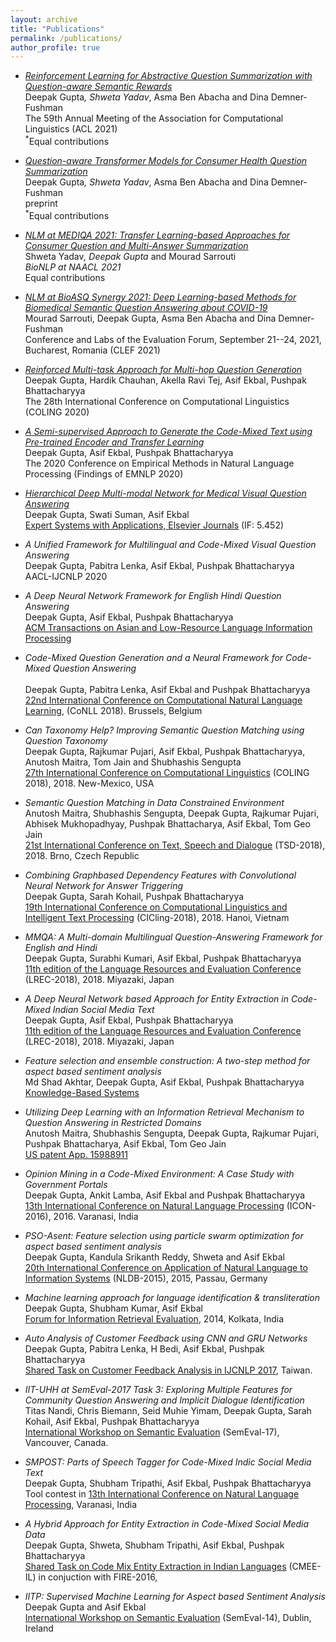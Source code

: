 ```yaml
---
layout: archive
title: "Publications"
permalink: /publications/
author_profile: true
---
```

* *[Reinforcement Learning for Abstractive Question Summarization with Question-aware Semantic Rewards](https://arxiv.org/abs/2107.00176)* <br />
          Deepak Gupta<sup>*</sup>, Shweta Yadav<sup>*</sup>, Asma Ben Abacha and Dina Demner-Fushman <br />
   The 59th Annual Meeting of the Association for Computational Linguistics (ACL 2021)<br />
   <sup>*</sup>Equal contributions

* *[Question-aware Transformer Models for Consumer Health Question Summarization](https://arxiv.org/abs/2106.00219)* <br />
          Deepak Gupta<sup>*</sup>, Shweta Yadav<sup>*</sup>, Asma Ben Abacha and Dina Demner-Fushman <br />
  preprint<br />
   <sup>*</sup>Equal contributions
   

* *[NLM at MEDIQA 2021: Transfer Learning-based Approaches for Consumer Question and Multi-Answer Summarization](https://www.aclweb.org/anthology/2021.bionlp-1.34/)* <br />
         Shweta Yadav<sup>*</sup>,  Deepak Gupta<sup>*</sup> and Mourad Sarrouti<sup>*</sup> <br />
   BioNLP at NAACL 2021<br />
   <sup>*</sup>Equal contributions

* *[NLM at BioASQ Synergy 2021: Deep Learning-based Methods for Biomedical Semantic Question Answering about COVID-19]()* <br />
          Mourad Sarrouti, Deepak Gupta, Asma Ben Abacha and Dina Demner-Fushman <br />
    Conference and Labs of the Evaluation Forum, September 21--24, 2021, Bucharest, Romania (CLEF 2021)<br />
   

* *[Reinforced Multi-task Approach for Multi-hop Question Generation](https://arxiv.org/pdf/2004.02143.pdf)* <br />
          Deepak Gupta, Hardik Chauhan, Akella Ravi Tej, Asif Ekbal, Pushpak Bhattacharyya <br />
   The 28th International Conference on Computational Linguistics (COLING 2020)
 
* *[A Semi-supervised Approach to Generate the Code-Mixed Text using Pre-trained Encoder and Transfer Learning](https://aclanthology.org/2020.findings-emnlp.206/)* <br />
          Deepak Gupta, Asif Ekbal, Pushpak Bhattacharyya <br />
   The 2020 Conference on Empirical Methods in Natural Language Processing (Findings of EMNLP 2020)

* *[Hierarchical Deep Multi-modal Network for Medical Visual Question Answering](https://www.sciencedirect.com/science/article/abs/pii/S0957417420307697)* <br />
          Deepak Gupta, Swati Suman, Asif Ekbal <br />
   [Expert Systems with Applications, Elsevier Journals](https://www.journals.elsevier.com/expert-systems-with-applications) (IF: 5.452)

* *A Unified Framework for Multilingual and Code-Mixed Visual Question Answering* <br />
          Deepak Gupta, Pabitra Lenka, Asif Ekbal, Pushpak Bhattacharyya <br />
   AACL-IJCNLP 2020

* *A Deep Neural Network Framework for English Hindi Question Answering* <br />
          Deepak Gupta, Asif Ekbal, Pushpak Bhattacharyya <br />
   [ACM Transactions on Asian and Low-Resource Language Information Processing](https://tallip.acm.org/)
* *Code-Mixed Question Generation and a Neural Framework for Code-Mixed Question Answering* <br />	
   Deepak Gupta, Pabitra Lenka, Asif Ekbal and Pushpak Bhattacharyya	<br />
   [22nd International Conference on Computational Natural Language Learning](https://www.aclweb.org/anthology/K18-1012/), (CoNLL 2018). Brussels, Belgium	


* *Can Taxonomy Help? Improving Semantic Question Matching using Question Taxonomy* <br />
Deepak Gupta, Rajkumar Pujari, Asif Ekbal, Pushpak Bhattacharyya, Anutosh Maitra, Tom Jain and Shubhashis Sengupta <br />
[27th International Conference on Computational Linguistics](https://www.aclweb.org/anthology/C18-1042/) (COLING 2018), 2018.  New-Mexico, USA

* *Semantic Question Matching in Data Constrained Environment* <br />
Anutosh Maitra, Shubhashis Sengupta, Deepak Gupta, Rajkumar Pujari, Abhisek Mukhopadhyay, Pushpak Bhattacharya, Asif Ekbal, Tom Geo Jain <br />
[21st International Conference on Text, Speech and Dialogue](https://link.springer.com/chapter/10.1007/978-3-030-00794-2_29) (TSD-2018), 2018.  Brno, Czech Republic

* *Combining Graphbased Dependency Features with Convolutional Neural Network for Answer Triggering* <br />
Deepak Gupta, Sarah Kohail, Pushpak Bhattacharyya <br />
[19th International Conference on Computational Linguistics and Intelligent Text Processing](https://arxiv.org/abs/1808.01650) (CICling-2018), 2018. Hanoi, Vietnam


* *MMQA: A Multi-domain Multilingual Question-Answering Framework for English and Hindi* <br />
Deepak Gupta, Surabhi Kumari, Asif Ekbal, Pushpak Bhattacharyya <br />
[11th edition of the Language Resources and Evaluation Conference](https://www.aclweb.org/anthology/L18-1440/) (LREC-2018), 2018. Miyazaki, Japan

* *A Deep Neural Network based Approach for Entity Extraction in Code-Mixed Indian Social Media Text* <br />
Deepak Gupta, Asif Ekbal, Pushpak Bhattacharyya <br />
[11th edition of the Language Resources and Evaluation Conference](https://www.aclweb.org/anthology/L18-1278/) (LREC-2018), 2018. Miyazaki, Japan

* *Feature selection and ensemble construction: A two-step method for aspect based sentiment analysis* <br />
Md Shad Akhtar, Deepak Gupta, Asif Ekbal, Pushpak Bhattacharyya <br />
[Knowledge-Based Systems](https://www.sciencedirect.com/science/article/pii/S095070511730148X)
						          

* *Utilizing Deep Learning with an Information Retrieval Mechanism to Question Answering in Restricted Domains*    <br />
Anutosh Maitra, Shubhashis Sengupta, Deepak Gupta, Rajkumar Pujari, Pushpak Bhattacharya, Asif Ekbal, Tom Geo Jain   <br />
[US patent App. 15988911](https://patents.google.com/patent/US20180341871A1/en)


* *Opinion Mining in a Code-Mixed Environment: A Case Study with Government Portals*  <br />
Deepak Gupta, Ankit Lamba, Asif Ekbal and Pushpak Bhattacharyya <br />
		[13th International Conference on Natural Language Processing](https://www.aclweb.org/anthology/W16-6331/) (ICON-2016), 2016. Varanasi, India

* *PSO-Asent: Feature selection using particle swarm optimization for aspect based sentiment analysis*  <br />
Deepak Gupta, Kandula Srikanth Reddy, Shweta and Asif Ekbal <br />
[20th International Conference on Application of Natural Language to Information Systems](https://link.springer.com/chapter/10.1007/978-3-319-19581-0_20) (NLDB-2015), 2015, Passau, Germany

* *Machine learning approach for language identification & transliteration*   <br />
Deepak Gupta, Shubham Kumar, Asif Ekbal  <br />
[Forum for Information Retrieval Evaluation](https://dl.acm.org/citation.cfm?id=2824877), 2014, Kolkata, India

	

* *Auto Analysis of Customer Feedback using CNN and GRU Networks*  <br />
  Deepak Gupta, Pabitra Lenka, H Bedi, Asif Ekbal, Pushpak Bhattacharyya  <br />
    [Shared Task on Customer Feedback Analysis in IJCNLP 2017](https://www.aclweb.org/anthology/I17-4031/), Taiwan.

* *IIT-UHH at SemEval-2017 Task 3: Exploring Multiple Features for Community Question Answering and Implicit Dialogue Identification*  <br />
Titas Nandi, Chris Biemann, Seid Muhie Yimam, Deepak Gupta, Sarah Kohail, Asif Ekbal, Pushpak Bhattacharyya  <br />
[International Workshop on Semantic Evaluation](https://www.aclweb.org/anthology/S17-2009/) (SemEval-17), Vancouver, Canada. 

* *SMPOST: Parts of Speech Tagger for Code-Mixed Indic Social Media Text*  <br />
Deepak Gupta, Shubham Tripathi, Asif Ekbal, Pushpak Bhattacharyya <br/>
Tool contest in [13th International Conference on Natural Language Processing](https://arxiv.org/abs/1702.00167), Varanasi, India
                        
* *A Hybrid Approach for Entity Extraction in Code-Mixed Social Media Data* <br/>
Deepak Gupta, Shweta, Shubham Tripathi, Asif Ekbal, Pushpak Bhattacharyya<br/>
[Shared Task on Code Mix Entity Extraction in Indian Languages](http://ceur-ws.org/Vol-1737/T7-3.pdf) (CMEE-IL) in conjuction with FIRE-2016, 


* *IITP: Supervised Machine Learning for Aspect based Sentiment Analysis* <br/>
Deepak Gupta and Asif Ekbal<br/>
[International Workshop on Semantic Evaluation](https://www.aclweb.org/anthology/S14-2053/) (SemEval-14), Dublin, Ireland
			 


